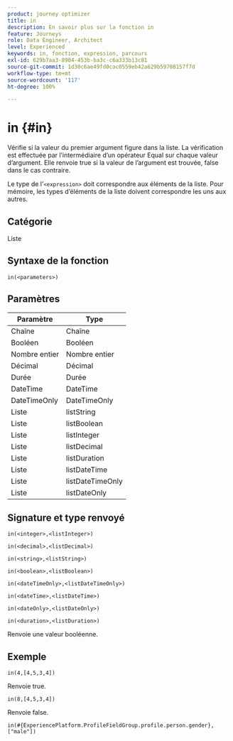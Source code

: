 ```yaml
---
product: journey optimizer
title: in
description: En savoir plus sur la fonction in
feature: Journeys
role: Data Engineer, Architect
level: Experienced
keywords: in, fonction, expression, parcours
exl-id: 629b7aa3-8904-453b-ba3c-c6a333b13c81
source-git-commit: 1d30c6ae49fd0cac0559eb42a629b59708157f7d
workflow-type: tm+mt
source-wordcount: '117'
ht-degree: 100%

---
```


# in {#in}

Vérifie si la valeur du premier argument figure dans la liste. La vérification est effectuée par l’intermédiaire d’un opérateur Equal sur chaque valeur d’argument. Elle renvoie true si la valeur de l’argument est trouvée, false dans le cas contraire.

Le type de l’`<expression>` doit correspondre aux éléments de la liste. Pour mémoire, les types d’éléments de la liste doivent correspondre les uns aux autres.

## Catégorie

Liste

## Syntaxe de la fonction

`in(<parameters>)`

## Paramètres

| Paramètre | Type |
|-----------|------------------|
| Chaîne | Chaîne |
| Booléen | Booléen |
| Nombre entier | Nombre entier |
| Décimal | Décimal |
| Durée | Durée |
| DateTime | DateTime |
| DateTimeOnly | DateTimeOnly |
| Liste | listString |
| Liste | listBoolean |
| Liste | listInteger |
| Liste | listDecimal |
| Liste | listDuration |
| Liste | listDateTime |
| Liste | listDateTimeOnly |
| Liste | listDateOnly |

## Signature et type renvoyé

`in(<integer>,<listInteger>)`

`in(<decimal>,<listDecimal>)`

`in(<string>,<listString>)`

`in(<boolean>,<listBoolean>)`

`in(<dateTimeOnly>,<listDateTimeOnly>)`

`in(<dateTime>,<listDateTime>)`

`in(<dateOnly>,<listDateOnly>)`

`in(<duration>,<listDuration>)`

Renvoie une valeur booléenne.

## Exemple

`in(4,[4,5,3,4])`

Renvoie true.

`in(8,[4,5,3,4])`

Renvoie false.

`in(#{ExperiencePlatform.ProfileFieldGroup.profile.person.gender}, ["male"])`
